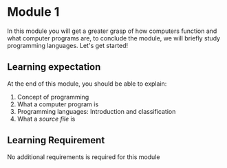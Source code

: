 # Module 1

In this module you will get a greater grasp of how computers function and what
computer programs are, to conclude the module, we will briefly study programming
languages. Let's get started!

## Learning expectation

At the end of this module, you should be able to explain:

1. Concept of programming
2. What a computer program is
3. Programming languages: Introduction and classification
4. What a _source file_ is

## Learning Requirement

No additional requirements is required for this module
